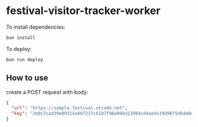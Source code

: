 # festival-visitor-tracker-worker

To install dependencies:

```bash
bun install
```

To deploy:

```bash
bun run deploy
```

## How to use

create a POST request with body:

```json
{
  "url": "https://sample.festival.utcode.net",
  "key": "2e0c7cad39e09314a46f217c6107f96e08bd13984cd4ae4c29d96f5db440dba8"
}
```
